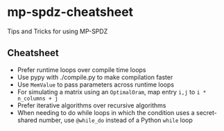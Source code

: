 # mp-spdz-cheatsheet
Tips and Tricks for using MP-SPDZ

## Cheatsheet

- Prefer runtime loops over compile time loops
- Use pypy with ./compile.py to make compilation faster
- Use `MemValue` to pass parameters across runtime loops
- For simulating a matrix using an `OptimalOram`, map entry `i,j` to `i * n_columns + j`
- Prefer iterative algorithms over recursive algorithms
- When needing to do while loops in which the condition uses a secret-shared number, use `@while_do` instead of a Python `while` loop
